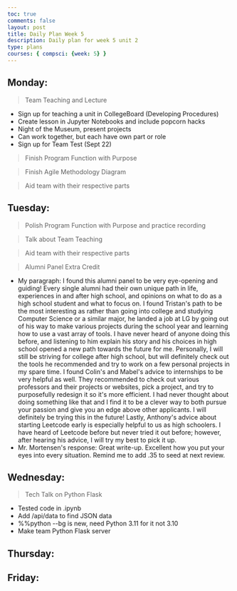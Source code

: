 ```yaml
---
toc: true
comments: false
layout: post
title: Daily Plan Week 5
description: Daily plan for week 5 unit 2
type: plans
courses: { compsci: {week: 5} }
---
```


## Monday:
> Team Teaching and Lecture
- Sign up for teaching a unit in CollegeBoard (Developing Procedures)
- Create lesson in Jupyter Notebooks and include popcorn hacks
- Night of the Museum, present projects
- Can work together, but each have own part or role
- Sign up for Team Test (Sept 22)

> Finish Program Function with Purpose

> Finish Agile Methodology Diagram

> Aid team with their respective parts

## Tuesday:
> Polish Program Function with Purpose and practice recording

> Talk about Team Teaching

> Aid team with their respective parts

> Alumni Panel Extra Credit
- My paragraph: I found this alumni panel to be very eye-opening and guiding! Every single alumni had their own unique path in life, experiences in and after high school, and opinions on what to do as a high school student and what to focus on. I found Tristan's path to be the most interesting as rather than going into college and studying Computer Science or a similar major, he landed a job at LG by going out of his way to make various projects during the school year and learning how to use a vast array of tools. I have never heard of anyone doing this before, and listening to him explain his story and his choices in high school opened a new path towards the future for me. Personally, I will still be striving for college after high school, but will definitely check out the tools he recommended and try to work on a few personal projects in my spare time. I found Colin's and Mabel's advice to internships to be very helpful as well. They recommended to check out various professors and their projects or websites, pick a project, and try to purposefully redesign it so it's more efficient. I had never thought about doing something like that and I find it to be a clever way to both pursue your passion and give you an edge above other applicants. I will definitely be trying this in the future! Lastly, Anthony's advice about starting Leetcode early is especially helpful to us as high schoolers. I have heard of Leetcode before but never tried it out before; however, after hearing his advice, I will try my best to pick it up.
- Mr. Mortensen's response: Great write-up.  Excellent how you put your eyes into every situation.  Remind me to add .35 to seed at next review.


## Wednesday:
> Tech Talk on Python Flask
- Tested code in .ipynb
- Add /api/data to find JSON data
- %%python --bg is new, need Python 3.11 for it not 3.10
- Make team Python Flask server

## Thursday:
> 

## Friday:
> 